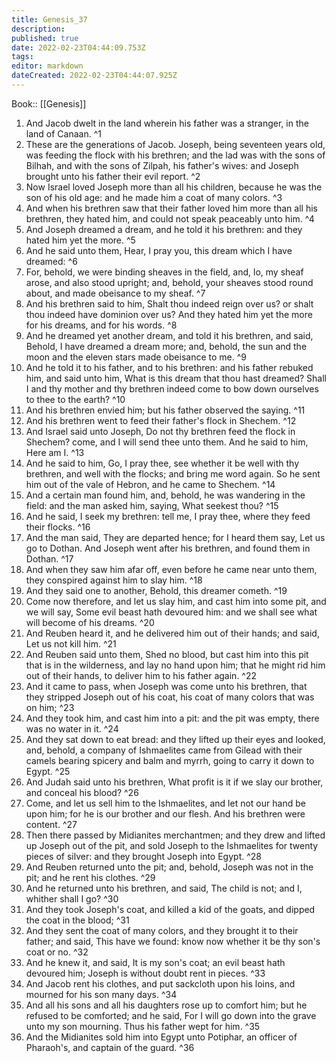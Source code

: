 ```yaml
---
title: Genesis_37
description: 
published: true
date: 2022-02-23T04:44:09.753Z
tags: 
editor: markdown
dateCreated: 2022-02-23T04:44:07.925Z
---
```


 Book:: [[Genesis]]
 1. And Jacob dwelt in the land wherein his father was a stranger, in the land of Canaan. ^1
 2. These are the generations of Jacob. Joseph, being seventeen years old, was feeding the flock with his brethren; and the lad was with the sons of Bilhah, and with the sons of Zilpah, his father's wives: and Joseph brought unto his father their evil report. ^2
 3. Now Israel loved Joseph more than all his children, because he was the son of his old age: and he made him a coat of many colors. ^3
 4. And when his brethren saw that their father loved him more than all his brethren, they hated him, and could not speak peaceably unto him. ^4
 5. And Joseph dreamed a dream, and he told it his brethren: and they hated him yet the more. ^5
 6. And he said unto them, Hear, I pray you, this dream which I have dreamed: ^6
 7. For, behold, we were binding sheaves in the field, and, lo, my sheaf arose, and also stood upright; and, behold, your sheaves stood round about, and made obeisance to my sheaf. ^7
 8. And his brethren said to him, Shalt thou indeed reign over us? or shalt thou indeed have dominion over us? And they hated him yet the more for his dreams, and for his words. ^8
 9. And he dreamed yet another dream, and told it his brethren, and said, Behold, I have dreamed a dream more; and, behold, the sun and the moon and the eleven stars made obeisance to me. ^9
 10. And he told it to his father, and to his brethren: and his father rebuked him, and said unto him, What is this dream that thou hast dreamed? Shall I and thy mother and thy brethren indeed come to bow down ourselves to thee to the earth? ^10
 11. And his brethren envied him; but his father observed the saying. ^11
 12. And his brethren went to feed their father's flock in Shechem. ^12
 13. And Israel said unto Joseph, Do not thy brethren feed the flock in Shechem? come, and I will send thee unto them. And he said to him, Here am I. ^13
 14. And he said to him, Go, I pray thee, see whether it be well with thy brethren, and well with the flocks; and bring me word again. So he sent him out of the vale of Hebron, and he came to Shechem. ^14
 15. And a certain man found him, and, behold, he was wandering in the field: and the man asked him, saying, What seekest thou? ^15
 16. And he said, I seek my brethren: tell me, I pray thee, where they feed their flocks. ^16
 17. And the man said, They are departed hence; for I heard them say, Let us go to Dothan. And Joseph went after his brethren, and found them in Dothan. ^17
 18. And when they saw him afar off, even before he came near unto them, they conspired against him to slay him. ^18
 19. And they said one to another, Behold, this dreamer cometh. ^19
 20. Come now therefore, and let us slay him, and cast him into some pit, and we will say, Some evil beast hath devoured him: and we shall see what will become of his dreams. ^20
 21. And Reuben heard it, and he delivered him out of their hands; and said, Let us not kill him. ^21
 22. And Reuben said unto them, Shed no blood, but cast him into this pit that is in the wilderness, and lay no hand upon him; that he might rid him out of their hands, to deliver him to his father again. ^22
 23. And it came to pass, when Joseph was come unto his brethren, that they stripped Joseph out of his coat, his coat of many colors that was on him; ^23
 24. And they took him, and cast him into a pit: and the pit was empty, there was no water in it. ^24
 25. And they sat down to eat bread: and they lifted up their eyes and looked, and, behold, a company of Ishmaelites came from Gilead with their camels bearing spicery and balm and myrrh, going to carry it down to Egypt. ^25
 26. And Judah said unto his brethren, What profit is it if we slay our brother, and conceal his blood? ^26
 27. Come, and let us sell him to the Ishmaelites, and let not our hand be upon him; for he is our brother and our flesh. And his brethren were content. ^27
 28. Then there passed by Midianites merchantmen; and they drew and lifted up Joseph out of the pit, and sold Joseph to the Ishmaelites for twenty pieces of silver: and they brought Joseph into Egypt. ^28
 29. And Reuben returned unto the pit; and, behold, Joseph was not in the pit; and he rent his clothes. ^29
 30. And he returned unto his brethren, and said, The child is not; and I, whither shall I go? ^30
 31. And they took Joseph's coat, and killed a kid of the goats, and dipped the coat in the blood; ^31
 32. And they sent the coat of many colors, and they brought it to their father; and said, This have we found: know now whether it be thy son's coat or no. ^32
 33. And he knew it, and said, It is my son's coat; an evil beast hath devoured him; Joseph is without doubt rent in pieces. ^33
 34. And Jacob rent his clothes, and put sackcloth upon his loins, and mourned for his son many days. ^34
 35. And all his sons and all his daughters rose up to comfort him; but he refused to be comforted; and he said, For I will go down into the grave unto my son mourning. Thus his father wept for him. ^35
 36. And the Midianites sold him into Egypt unto Potiphar, an officer of Pharaoh's, and captain of the guard. ^36
